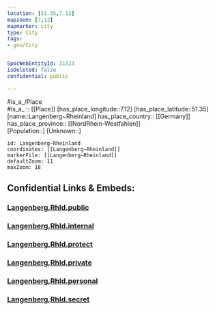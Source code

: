 ```yaml
---
location: [51.35,7.12] 
mapzoom: [7,12] 
mapmarker: city 
type: City
tags:
- geo/City


SpocWebEntityId: 31823
isDeleted: false
confidential: public

---
```

#is_a_/Place  
#is_a_ :: [[Place]] 
[has_place_longitude::7.12] 
[has_place_latitude::51.35] 
[name::Langenberg~Rheinland] 
has_place_country:: [[Germany]]  
has_place_province:: [[NordRhein-Westfahlen]]  
[Population::] 
[Unknown::] 


```leaflet
id: Langenberg~Rheinland
coordinates: [[Langenberg~Rheinland]] 
markerFile: [[Langenberg~Rheinland]] 
defaultZoom: 11 
maxZoom: 18
```


## Confidential Links & Embeds: 

### [Langenberg,Rhld.public](/_public/\Earth\Continent\Europe\Europe~Central\Germany\Germany~West\Nordrhein-Westfalen\counties~NW\Mettmann\cities~Mettmann\VelbertLangenberg,Rhld.public.md) 

### [Langenberg,Rhld.internal](/_internal/\Earth\Continent\Europe\Europe~Central\Germany\Germany~West\Nordrhein-Westfalen\counties~NW\Mettmann\cities~Mettmann\VelbertLangenberg,Rhld.internal.md) 

### [Langenberg,Rhld.protect](/_protect/\Earth\Continent\Europe\Europe~Central\Germany\Germany~West\Nordrhein-Westfalen\counties~NW\Mettmann\cities~Mettmann\VelbertLangenberg,Rhld.protect.md) 

### [Langenberg,Rhld.private](/_private/\Earth\Continent\Europe\Europe~Central\Germany\Germany~West\Nordrhein-Westfalen\counties~NW\Mettmann\cities~Mettmann\VelbertLangenberg,Rhld.private.md) 

### [Langenberg,Rhld.personal](/_personal/\Earth\Continent\Europe\Europe~Central\Germany\Germany~West\Nordrhein-Westfalen\counties~NW\Mettmann\cities~Mettmann\VelbertLangenberg,Rhld.personal.md) 

### [Langenberg,Rhld.secret](/_secret/\Earth\Continent\Europe\Europe~Central\Germany\Germany~West\Nordrhein-Westfalen\counties~NW\Mettmann\cities~Mettmann\VelbertLangenberg,Rhld.secret.md)

